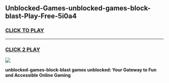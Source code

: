 
## Unblocked-Games-unblocked-games-block-blast-Play-Free-5i0a4
<h3>
<a href="https://premium76.site?title=unblocked-games-block-blast&ref=12A">CLICK TO PLAY</a></h3>
<hr>

<h3>
<a href="https://premium76.site?title=unblocked-games-block-blast&ref=12A">CLICK 2 PLAY</a>
  
</h3>

<a href="https://premium76.site?title=unblocked-games-block-blast&ref=12A"><img src="https://clearcache.store/games.png"></a>


**unblocked-games-block-blast games unblocked: Your Gateway to Fun and Accessible Online Gaming**
